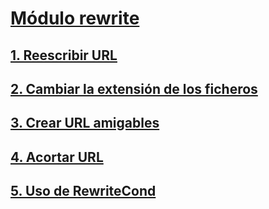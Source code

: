 # [Módulo rewrite](https://github.com/PalomaR88/modulo_rewrite/blob/master/modulo_rewrite.md#m%C3%B3dulo-rewrite)
## [1. Reescribir URL](https://github.com/PalomaR88/modulo_rewrite/blob/master/modulo_rewrite.md#reescriir-url)
## [2. Cambiar la extensión de los ficheros](https://github.com/PalomaR88/modulo_rewrite/blob/master/modulo_rewrite.md#cambiar-la-extensi%C3%B3n-de-los-ficheros)
## [3. Crear URL amigables](https://github.com/PalomaR88/modulo_rewrite/blob/master/modulo_rewrite.md#crear-url-amigables)
## [4. Acortar URL](https://github.com/PalomaR88/modulo_rewrite/blob/master/modulo_rewrite.md#acortar-url)
## [5. Uso de RewriteCond](https://github.com/PalomaR88/modulo_rewrite/blob/master/modulo_rewrite.md#uso-de-rewritecond)
